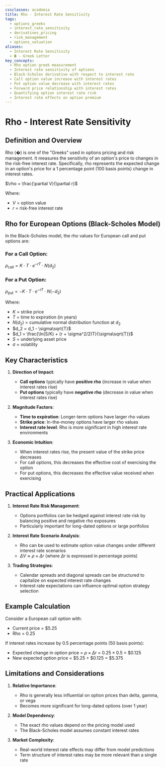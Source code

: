 ```yaml
---
cssclasses: academia
title: Rho - Interest Rate Sensitivity
tags:
  - options_greeks
  - interest_rate_sensitivity
  - derivatives_pricing
  - risk_management
  - options_valuation
aliases:
  - Interest Rate Sensitivity
  - � - Greek Letter
key_concepts:
  - Rho option greek measurement
  - Interest rate sensitivity of options
  - Black-Scholes derivative with respect to interest rate
  - Call option value increase with interest rates
  - Put option value decrease with interest rates
  - Forward price relationship with interest rates
  - Quantifying option interest rate risk
  - Interest rate effects on option premium
---
```


# Rho - Interest Rate Sensitivity

## Definition and Overview

Rho (�) is one of the "Greeks" used in options pricing and risk management. It measures the sensitivity of an option's price to changes in the risk-free interest rate. Specifically, rho represents the expected change in an option's price for a 1 percentage point (100 basis points) change in interest rates.

$\rho = \frac{\partial V}{\partial r}$

Where:
- $V$ = option value
- $r$ = risk-free interest rate

## Rho for European Options (Black-Scholes Model)

In the Black-Scholes model, the rho values for European call and put options are:

### For a Call Option:
$\rho_{\text{call}} = K \cdot T \cdot e^{-rT} \cdot N(d_2)$

### For a Put Option:
$\rho_{\text{put}} = -K \cdot T \cdot e^{-rT} \cdot N(-d_2)$

Where:
- $K$ = strike price
- $T$ = time to expiration (in years)
- $N(d_2)$ = cumulative normal distribution function at $d_2$
- $d_2 = d_1 - \sigma\sqrt{T}$
- $d_1 = \frac{\ln(S/K) + (r + \sigma^2/2)T}{\sigma\sqrt{T}}$
- $S$ = underlying asset price
- $\sigma$ = volatility

## Key Characteristics

1. **Direction of Impact**:
   - **Call options** typically have **positive rho** (increase in value when interest rates rise)
   - **Put options** typically have **negative rho** (decrease in value when interest rates rise)

2. **Magnitude Factors**:
   - **Time to expiration**: Longer-term options have larger rho values
   - **Strike price**: In-the-money options have larger rho values
   - **Interest rate level**: Rho is more significant in high interest rate environments

3. **Economic Intuition**:
   - When interest rates rise, the present value of the strike price decreases
   - For call options, this decreases the effective cost of exercising the option
   - For put options, this decreases the effective value received when exercising

## Practical Applications

1. **Interest Rate Risk Management**:
   - Options portfolios can be hedged against interest rate risk by balancing positive and negative rho exposures
   - Particularly important for long-dated options or large portfolios

2. **Interest Rate Scenario Analysis**:
   - Rho can be used to estimate option value changes under different interest rate scenarios
   - $\Delta V \approx \rho \times \Delta r$ (where $\Delta r$ is expressed in percentage points)

3. **Trading Strategies**:
   - Calendar spreads and diagonal spreads can be structured to capitalize on expected interest rate changes
   - Interest rate expectations can influence optimal option strategy selection

## Example Calculation

Consider a European call option with:
- Current price = $5.25
- Rho = 0.25

If interest rates increase by 0.5 percentage points (50 basis points):
- Expected change in option price = $\rho \times \Delta r$ = $0.25 \times 0.5$ = $0.125
- New expected option price = $5.25 + $0.125 = $5.375

## Limitations and Considerations

1. **Relative Importance**:
   - Rho is generally less influential on option prices than delta, gamma, or vega
   - Becomes more significant for long-dated options (over 1 year)

2. **Model Dependency**:
   - The exact rho values depend on the pricing model used
   - The Black-Scholes model assumes constant interest rates

3. **Market Complexity**:
   - Real-world interest rate effects may differ from model predictions
   - Term structure of interest rates may be more relevant than a single rate